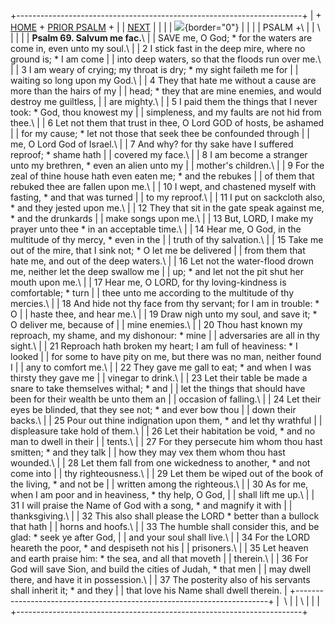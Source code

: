+-----------------------------------------------------------------------+
| \+ [HOME](../index.html) + [PRIOR PSALM](Ps68.html) +                 |
| [NEXT](Ps70.html)                                                     |
|                                                                       |
| ![](http://stats.superstats.com/b/ss/DAVIDMCMANNES/1){border="0"}     |
|                                                                       |
| PSALM +\                                                              |
| \                                                                     |
|                                                                       |
| **Psalm 69. Salvum me fac.**\                                         |
| SAVE me, O God; \* for the waters are come in, even unto my soul.\    |
| 2 I stick fast in the deep mire, where no ground is; \* I am come     |
| into deep waters, so that the floods run over me.\                    |
| 3 I am weary of crying; my throat is dry; \* my sight faileth me for  |
| waiting so long upon my God.\                                         |
| 4 They that hate me without a cause are more than the hairs of my     |
| head; \* they that are mine enemies, and would destroy me guiltless,  |
| are mighty.\                                                          |
| 5 I paid them the things that I never took: \* God, thou knowest my   |
| simpleness, and my faults are not hid from thee.\                     |
| 6 Let not them that trust in thee, O Lord GOD of hosts, be ashamed    |
| for my cause; \* let not those that seek thee be confounded through   |
| me, O Lord God of Israel.\                                            |
| 7 And why? for thy sake have I suffered reproof; \* shame hath        |
| covered my face.\                                                     |
| 8 I am become a stranger unto my brethren, \* even an alien unto my   |
| mother\'s children.\                                                  |
| 9 For the zeal of thine house hath even eaten me; \* and the rebukes  |
| of them that rebuked thee are fallen upon me.\                        |
| 10 I wept, and chastened myself with fasting, \* and that was turned  |
| to my reproof.\                                                       |
| 11 I put on sackcloth also, \* and they jested upon me.\              |
| 12 They that sit in the gate speak against me, \* and the drunkards   |
| make songs upon me.\                                                  |
| 13 But, LORD, I make my prayer unto thee \* in an acceptable time.\   |
| 14 Hear me, O God, in the multitude of thy mercy, \* even in the      |
| truth of thy salvation.\                                              |
| 15 Take me out of the mire, that I sink not; \* O let me be delivered |
| from them that hate me, and out of the deep waters.\                  |
| 16 Let not the water-flood drown me, neither let the deep swallow me  |
| up; \* and let not the pit shut her mouth upon me.\                   |
| 17 Hear me, O LORD, for thy loving-kindness is comfortable; \* turn   |
| thee unto me according to the multitude of thy mercies.\              |
| 18 And hide not thy face from thy servant; for I am in trouble: \* O  |
| haste thee, and hear me.\                                             |
| 19 Draw nigh unto my soul, and save it; \* O deliver me, because of   |
| mine enemies.\                                                        |
| 20 Thou hast known my reproach, my shame, and my dishonour: \* mine   |
| adversaries are all in thy sight.\                                    |
| 21 Reproach hath broken my heart; I am full of heaviness: \* I looked |
| for some to have pity on me, but there was no man, neither found I    |
| any to comfort me.\                                                   |
| 22 They gave me gall to eat; \* and when I was thirsty they gave me   |
| vinegar to drink.\                                                    |
| 23 Let their table be made a snare to take themselves withal; \* and  |
| let the things that should have been for their wealth be unto them an |
| occasion of falling.\                                                 |
| 24 Let their eyes be blinded, that they see not; \* and ever bow thou |
| down their backs.\                                                    |
| 25 Pour out thine indignation upon them, \* and let thy wrathful      |
| displeasure take hold of them.\                                       |
| 26 Let their habitation be void, \* and no man to dwell in their      |
| tents.\                                                               |
| 27 For they persecute him whom thou hast smitten; \* and they talk    |
| how they may vex them whom thou hast wounded.\                        |
| 28 Let them fall from one wickedness to another, \* and not come into |
| thy righteousness.\                                                   |
| 29 Let them be wiped out of the book of the living, \* and not be     |
| written among the righteous.\                                         |
| 30 As for me, when I am poor and in heaviness, \* thy help, O God,    |
| shall lift me up.\                                                    |
| 31 I will praise the Name of God with a song, \* and magnify it with  |
| thanksgiving.\                                                        |
| 32 This also shall please the LORD \* better than a bullock that hath |
| horns and hoofs.\                                                     |
| 33 The humble shall consider this, and be glad: \* seek ye after God, |
| and your soul shall live.\                                            |
| 34 For the LORD heareth the poor, \* and despiseth not his            |
| prisoners.\                                                           |
| 35 Let heaven and earth praise him: \* the sea, and all that moveth   |
| therein.\                                                             |
| 36 For God will save Sion, and build the cities of Judah, \* that men |
| may dwell there, and have it in possession.\                          |
| 37 The posterity also of his servants shall inherit it; \* and they   |
| that love his Name shall dwell therein.                               |
+-----------------------------------------------------------------------+
|  \                                                                    |
| \                                                                     |
| [](http://www.episcopalnet.org/DBS/DOR.html)                          |
+-----------------------------------------------------------------------+
